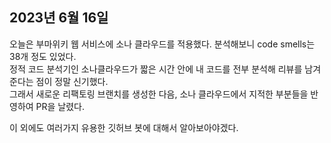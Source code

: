 ## **2023년 6월 16일**

오늘은 부마위키 웹 서비스에 소나 클라우드를 적용했다. 분석해보니 code smells는 38개 정도 있었다.  
정적 코드 분석기인 소나클라우드가 짧은 시간 안에 내 코드를 전부 분석해 리뷰를 남겨준다는 점이 정말 신기했다.  
그래서 새로운 리팩토링 브랜치를 생성한 다음, 소나 클라우드에서 지적한 부분들을 반영하여 PR을 날렸다.

이 외에도 여러가지 유용한 깃허브 봇에 대해서 알아보아야겠다.
